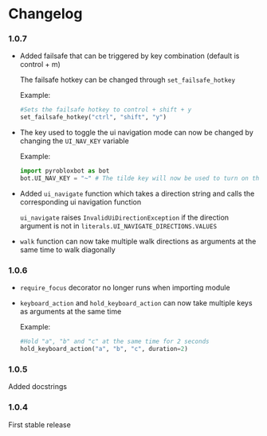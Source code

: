 # Changelog
### 1.0.7
-   Added failsafe that can be triggered by key combination (default is control + m)

    The failsafe hotkey can be changed through `set_failsafe_hotkey`

    Example:
    ```python
    #Sets the failsafe hotkey to control + shift + y
    set_failsafe_hotkey("ctrl", "shift", "y")
    ```

-   The key used to toggle the ui navigation mode can now be changed by changing the `UI_NAV_KEY` variable

    Example:
    ```python
    import pyrobloxbot as bot
    bot.UI_NAV_KEY = "~" # The tilde key will now be used to turn on the ui navigation mode
    ```

-   Added `ui_navigate` function which takes a direction string and calls the corresponding ui navigation function

    `ui_navigate` raises `InvalidUiDirectionException` if the direction argument is not in `literals.UI_NAVIGATE_DIRECTIONS.VALUES` 

-   `walk` function can now take multiple walk directions as arguments at the same time to walk diagonally

### 1.0.6
-   `require_focus` decorator no longer runs when importing module

-   `keyboard_action` and `hold_keyboard_action` can now take multiple keys as arguments at the same time

    Example:

    ```python
    #Hold "a", "b" and "c" at the same time for 2 seconds
    hold_keyboard_action("a", "b", "c", duration=2)
    ```

### 1.0.5
Added docstrings

### 1.0.4
First stable release